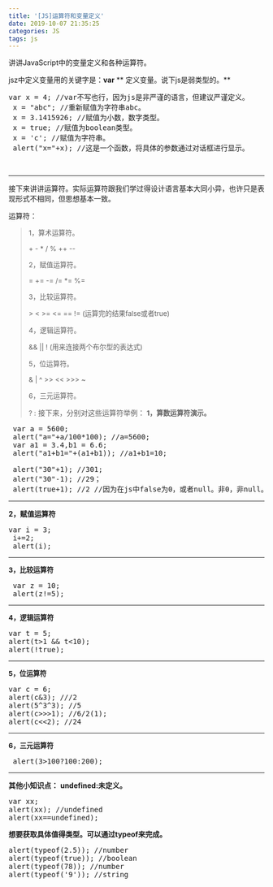 ```yaml
---
title: '[JS]运算符和变量定义'
date: 2019-10-07 21:35:25
categories: JS
tags: js
---
```


讲讲JavaScript中的变量定义和各种运算符。<!--more-->

jsz中定义变量用的关键字是：**var**
** 定义变量。说下js是弱类型的。**
<pre class="lang:c decode:true">var x = 4; //var不写也行，因为js是非严谨的语言，但建议严谨定义。
 x = "abc"; //重新赋值为字符串abc。
 x = 3.1415926; //赋值为小数，数字类型。
 x = true; //赋值为boolean类型。
 x = 'c'; //赋值为字符串。
 alert("x="+x); //这是一个函数，将具体的参数通过对话框进行显示。</pre>
&nbsp;

* * *

接下来讲讲运算符。实际运算符跟我们学过得设计语言基本大同小异，也许只是表现形式不相同，但思想基本一致。

运算符：
> <span style="font-size: 10pt;">1，算术运算符。</span>
> 
> <span style="font-size: 10pt;">+ - * / % ++ --</span>
> 
> <span style="font-size: 10pt;">2，赋值运算符。</span>
> 
> <span style="font-size: 10pt;">= += -= /= *= %=</span>
> 
> <span style="font-size: 10pt;">3，比较运算符。</span>
> 
> <span style="font-size: 10pt;">&gt; &lt; &gt;= &lt;= == != (运算完的结果false或者true)</span>
> 
> <span style="font-size: 10pt;">4，逻辑运算符。</span>
> 
> <span style="font-size: 10pt;">&amp;&amp; || ! (用来连接两个布尔型的表达式)</span>
> 
> <span style="font-size: 10pt;">5，位运算符。</span>
> 
> <span style="font-size: 10pt;">&amp; | ^ &gt;&gt; &lt;&lt; &gt;&gt;&gt; ~</span>
> 
> <span style="font-size: 10pt;">6，三元运算符。</span>
> 
> <span style="font-size: 10pt;">? :</span>
接下来，分别对这些运算符举例：
**<span style="font-size: 10pt;">1，算数运算符演示。</span>**
<pre class="lang:c decode:true"> var a = 5600;
 alert("a="+a/100*100); //a=5600;
 var a1 = 3.4,b1 = 6.6;
 alert("a1+b1="+(a1+b1)); //a1+b1=10;

 alert("30"+1); //301;
 alert("30"-1); //29；
 alert(true+1); //2 //因为在js中false为0，或者null。非0，非null。为true，默认是1；</pre>

* * *

**2，赋值运算符**
<pre class="lang:c decode:true">var i = 3;
 i+=2;
 alert(i);
</pre>

* * *

**<span style="font-size: 10pt;">3，比较运算符</span>**
<pre class="lang:c decode:true"> var z = 10;
 alert(z!=5);</pre>

* * *

**<span style="font-size: 10pt;">4，逻辑运算符</span>**
<pre class="lang:c decode:true">var t = 5;
alert(t&gt;1 &amp;&amp; t&lt;10);
alert(!true);</pre>

* * *

**<span style="font-size: 10pt;">5，位运算符</span>**
<pre class="lang:c decode:true">var c = 6;
alert(c&amp;3); ///2
alert(5^3^3); //5
alert(c&gt;&gt;&gt;1); //6/2(1);
alert(c&lt;&lt;2); //24</pre>

* * *

**<span style="font-size: 10pt;">6，三元运算符</span>**
<pre class="lang:c decode:true"> alert(3&gt;100?100:200);
</pre>

* * *

**其他小知识点：**
**undefined:未定义。**
<pre class="lang:c decode:true">var xx;
alert(xx); //undefined
alert(xx==undefined);
</pre>
**想要获取具体值得类型。可以通过typeof来完成。**
<pre class="lang:c decode:true">alert(typeof(2.5)); //number
alert(typeof(true)); //boolean
alert(typeof(78)); //number
alert(typeof('9')); //string</pre>